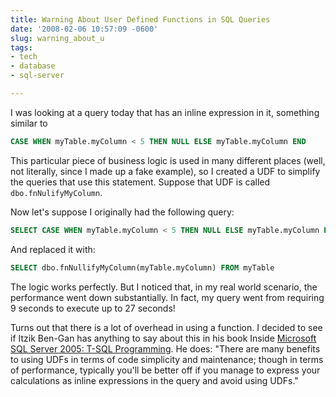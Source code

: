```yaml
---
title: Warning About User Defined Functions in SQL Queries
date: '2008-02-06 10:57:09 -0600'
slug: warning_about_u
tags:
- tech
- database
- sql-server

---
```


I was looking at a query today that has an inline expression in it, something similar to

```sql
CASE WHEN myTable.myColumn < 5 THEN NULL ELSE myTable.myColumn END
```

This particular piece of business logic is used in many different places (well,
not literally, since I made up a fake example), so I created a UDF to simplify
the queries that use this statement. Suppose that UDF is called
`dbo.fnNulifyMyColumn`.

<!-- truncate -->

Now let's suppose I originally had the following query:

```sql
SELECT CASE WHEN myTable.myColumn < 5 THEN NULL ELSE myTable.myColumn END FROM myTable
```

And replaced it with:

```sql
SELECT dbo.fnNullifyMyColumn(myTable.myColumn) FROM myTable
```

The logic works perfectly. But I noticed that, in my real world scenario, the
performance went down substantially. In fact, my query went from requiring 9
seconds to execute up to 27 seconds!

Turns out that there is a lot of overhead in using a function. I decided to see
if Itzik Ben-Gan has anything to say about this in his book Inside [Microsoft SQL Server 2005:
T-SQL Programming](http://www.sql.co.il/books/insidetsql2005/). He does: "There are many benefits to using UDFs in terms
of code simplicity and maintenance; though in terms of performance, typically
you'll be better off if you manage to express your calculations as inline
expressions in the query and avoid using UDFs."
